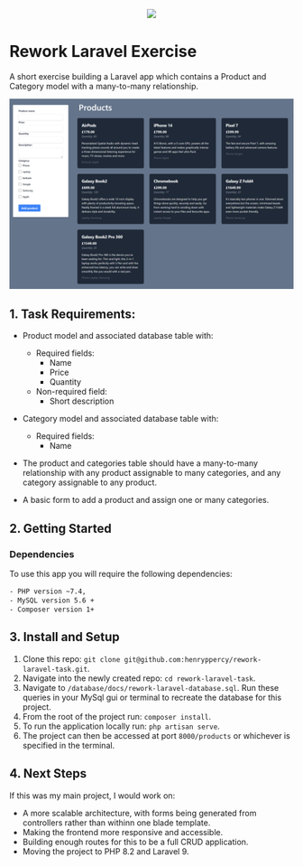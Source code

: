 <p align="center"><a href="https://laravel.com" target="_blank"><img src="https://raw.githubusercontent.com/laravel/art/master/logo-lockup/5%20SVG/2%20CMYK/1%20Full%20Color/laravel-logolockup-cmyk-red.svg" width="400"></a></p>

# Rework Laravel Exercise

A short exercise building a Laravel app which contains a Product and Category model with a many-to-many relationship. 

<img src="./storage/images/rework-product-homepage.png" width="700">


## 1. Task Requirements: 

* Product model and associated database table with:
    * Required fields:
        * Name
        * Price
        * Quantity
    * Non-required field:
        * Short description

* Category model and associated database table with:
    * Required fields:
        * Name
* The product and categories table should have a many-to-many relationship with any product assignable to many categories, and any category assignable to any product.
* A basic form to add a product and assign one or many categories.

## 2. Getting Started
### Dependencies
To use this app you will require the following dependencies:

    - PHP version ~7.4, 
    - MySQL version 5.6 + 
    - Composer version 1+

## 3. Install and Setup

1. Clone this repo: `git clone git@github.com:henryppercy/rework-laravel-task.git`.
2. Navigate into the newly created repo: `cd rework-laravel-task`.
3. Navigate to `/database/docs/rework-laravel-database.sql`. Run these queries in your MySql gui or terminal to recreate the database for this project.  
4. From the root of the project run: `composer install`.
5. To run the application locally run: `php artisan serve`.
6. The project can then be accessed at port `8000/products` or whichever is specified in the terminal.

## 4. Next Steps

If this was my main project, I would work on:

* A more scalable architecture, with forms being generated from controllers rather than withinn one blade template.
* Making the frontend more responsive and accessible. 
* Building enough routes for this to be a full CRUD application. 
* Moving the project to PHP 8.2 and Laravel 9.

